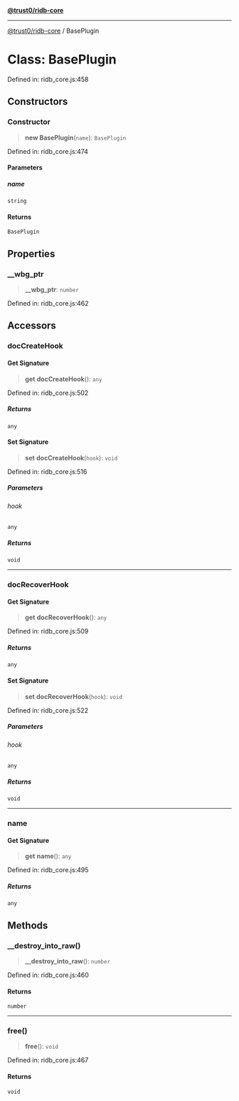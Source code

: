 [**@trust0/ridb-core**](../README.md)

***

[@trust0/ridb-core](../README.md) / BasePlugin

# Class: BasePlugin

Defined in: ridb\_core.js:458

## Constructors

### Constructor

> **new BasePlugin**(`name`): `BasePlugin`

Defined in: ridb\_core.js:474

#### Parameters

##### name

`string`

#### Returns

`BasePlugin`

## Properties

### \_\_wbg\_ptr

> **\_\_wbg\_ptr**: `number`

Defined in: ridb\_core.js:462

## Accessors

### docCreateHook

#### Get Signature

> **get** **docCreateHook**(): `any`

Defined in: ridb\_core.js:502

##### Returns

`any`

#### Set Signature

> **set** **docCreateHook**(`hook`): `void`

Defined in: ridb\_core.js:516

##### Parameters

###### hook

`any`

##### Returns

`void`

***

### docRecoverHook

#### Get Signature

> **get** **docRecoverHook**(): `any`

Defined in: ridb\_core.js:509

##### Returns

`any`

#### Set Signature

> **set** **docRecoverHook**(`hook`): `void`

Defined in: ridb\_core.js:522

##### Parameters

###### hook

`any`

##### Returns

`void`

***

### name

#### Get Signature

> **get** **name**(): `any`

Defined in: ridb\_core.js:495

##### Returns

`any`

## Methods

### \_\_destroy\_into\_raw()

> **\_\_destroy\_into\_raw**(): `number`

Defined in: ridb\_core.js:460

#### Returns

`number`

***

### free()

> **free**(): `void`

Defined in: ridb\_core.js:467

#### Returns

`void`
